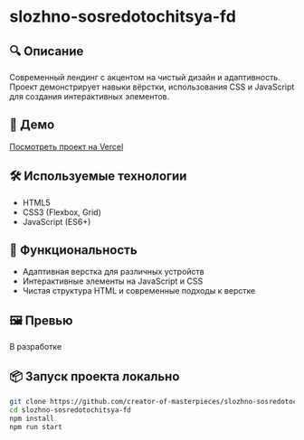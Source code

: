 # slozhno-sosredotochitsya-fd

## 🔍 Описание

Современный лендинг с акцентом на чистый дизайн и адаптивность. Проект демонстрирует навыки вёрстки, использования CSS и JavaScript для создания интерактивных элементов.

## 🚀 Демо

[Посмотреть проект на Vercel](https://slozhno-sosredotochitsya-fd.vercel.app)

## 🛠️ Используемые технологии

- HTML5
- CSS3 (Flexbox, Grid)
- JavaScript (ES6+)

## 🧩 Функциональность

- Адаптивная верстка для различных устройств
- Интерактивные элементы на JavaScript и CSS
- Чистая структура HTML и современные подходы к верстке

## 🖼 Превью

В разработке

## 📦 Запуск проекта локально

```bash
git clone https://github.com/creator-of-masterpieces/slozhno-sosredotochitsya-fd.git
cd slozhno-sosredotochitsya-fd
npm install
npm run start
